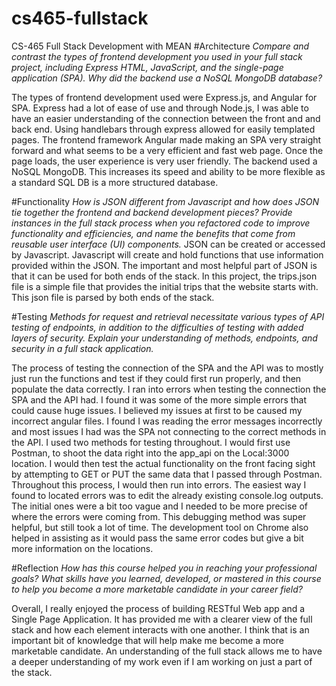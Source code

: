 # cs465-fullstack
CS-465 Full Stack Development with MEAN
#Architecture
*Compare and contrast the types of frontend development you used in your full stack project, including Express HTML, JavaScript, and the single-page application (SPA).
Why did the backend use a NoSQL MongoDB database?*

  The types of frontend development used were Express.js, and Angular for SPA. Express had a lot of ease of use and through Node.js, I was able to have an easier understanding of the connection between the front and and back end. Using handlebars through express allowed for easily templated pages. 
  The frontend framework Angular made making an SPA very straight forward and what seems to be a very efficient and fast web page. Once the page loads, the user experience is very user friendly. 
  The backend used a NoSQL MongoDB. This increases its speed and ability to be more flexible as a standard SQL DB is a more structured database. 

#Functionality
*How is JSON different from Javascript and how does JSON tie together the frontend and backend development pieces?
Provide instances in the full stack process when you refactored code to improve functionality and efficiencies, and name the benefits that come from reusable user interface (UI) components.*
  JSON can be created or accessed by Javascript. Javascript will create and hold functions that use information provided within the JSON. The important and most helpful part of JSON is that it can be used for both ends of the stack. 
  In this project, the trips.json file is a simple file that provides the initial trips that the website starts with. This json file is parsed by both ends of the stack. 

#Testing
*Methods for request and retrieval necessitate various types of API testing of endpoints, in addition to the difficulties of testing with added layers of security. Explain your understanding of methods, endpoints, and security in a full stack application.*

  The process of testing the connection of the SPA and the API was to mostly just run the functions and test if they could first run properly, and then populate the data correctly. I ran into errors when testing the connection the SPA and the API had. I found it was some of the more simple errors that could cause huge issues. I believed my issues at first to be caused my incorrect angular files. I found I was reading the error messages incorrectly and most issues I had was the SPA not connecting to the correct methods in the API. I used two methods for testing throughout. I would first use Postman, to shoot the data right into the app_api on the Local:3000 location. I would then test the actual functionality on the front facing sight by attempting to GET or PUT the same data that I passed through Postman. Throughout this process, I would then run into errors. The easiest way I found to located errors was to edit the already existing console.log outputs. The initial ones were a bit too vague and I needed to be more precise of where the errors were coming from. This debugging method was super helpful, but still took a lot of time. The development tool on Chrome also helped in assisting as it would pass the same error codes but give a bit more information on the locations. 

#Reflection
*How has this course helped you in reaching your professional goals? What skills have you learned, developed, or mastered in this course to help you become a more marketable candidate in your career field?*

  Overall, I really enjoyed the process of building RESTful Web app and a Single Page Application. It has provided me with a clearer view of the full stack and how each element interacts with one another. I think that is an important bit of knowledge that will help make me become a more marketable candidate. An understanding of the full stack allows me to have a deeper understanding of my work even if I am working on just a part of the stack. 
